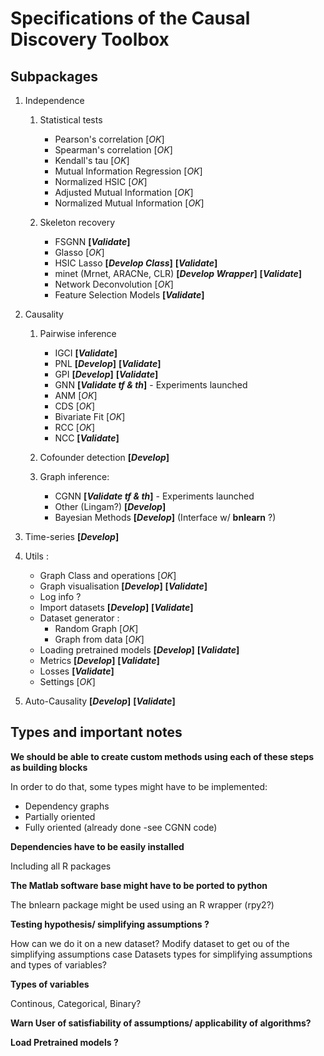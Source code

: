 # Specifications of the Causal Discovery Toolbox

## Subpackages 

1. Independence
   1. Statistical tests
       * Pearson's correlation [_OK_]
       * Spearman's correlation [_OK_]
       * Kendall's tau [_OK_]
       * Mutual Information Regression [_OK_]
       * Normalized HSIC [_OK_] 
       * Adjusted Mutual Information [_OK_] 
       * Normalized Mutual Information [_OK_]
       
   2. Skeleton recovery
       * FSGNN **[_Validate_]**
       * Glasso [_OK_]
       * HSIC Lasso **[_Develop Class_]** **[_Validate_]**
       * minet (Mrnet, ARACNe, CLR) **[_Develop Wrapper_]** **[_Validate_]**
       * Network Deconvolution [_OK_]
       * Feature Selection Models **[_Validate_]**
       
2. Causality
   1. Pairwise inference
      
      * IGCI **[_Validate_]**
      * PNL **[_Develop_]** **[_Validate_]**
      * GPI **[_Develop_]** **[_Validate_]**
      * GNN **[_Validate tf & th_]** - Experiments launched
      * ANM [_OK_]
      * CDS [_OK_]
      * Bivariate Fit [_OK_]
      * RCC [_OK_]
      * NCC **[_Validate_]** 
  
   2. Cofounder detection **[_Develop_]**
   3. Graph inference:
      * CGNN **[_Validate tf & th_]** - Experiments launched
      * Other (Lingam?) **[_Develop_]** 
      * Bayesian Methods **[_Develop_]** (Interface w/ **bnlearn** ?)

3. Time-series **[_Develop_]** 
4. Utils :
   * Graph Class and operations [_OK_] 
   * Graph visualisation **[_Develop_]** **[_Validate_]**
   * Log info ? 
   * Import datasets **[_Develop_]** **[_Validate_]**
   * Dataset generator :
       * Random Graph [_OK_]
       * Graph from data [_OK_]
   * Loading pretrained models **[_Develop_]** **[_Validate_]**
   * Metrics **[_Develop_]** **[_Validate_]**
   * Losses **[_Validate_]**
   * Settings [_OK_]
	  
5. Auto-Causality **[_Develop_]** **[_Validate_]**

## Types and important notes

**We should be able to create custom methods using each of these steps as building blocks**

In order to do that, some types might have to be implemented:
* Dependency graphs
* Partially oriented
* Fully oriented (already done -see CGNN code)

**Dependencies have to be easily installed**

Including all R packages

**The Matlab software base might have to be ported to python**

The bnlearn package might be used using an R wrapper (rpy2?)

**Testing hypothesis/ simplifying assumptions ?** 

How can we do it on a new dataset?
Modify dataset to get ou of the simplifying assumptions case
Datasets types for simplifying assumptions and types of variables? 

**Types of variables**

Continous, Categorical, Binary?

**Warn User of satisfiability of assumptions/ applicability of algorithms?**

**Load Pretrained models ?** 
